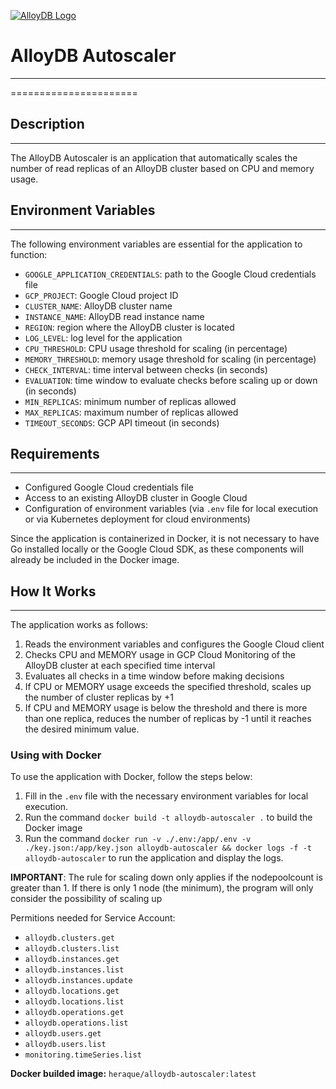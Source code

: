 [![AlloyDB Logo](https://miro.medium.com/v2/resize:fit:1400/1*X8fQjt3rQwXHc0lpnW7MXA.png)](#---)


# AlloyDB Autoscaler

---
======================

## Description

------------

The AlloyDB Autoscaler is an application that automatically scales the number of read replicas of an AlloyDB cluster based on CPU and memory usage.

## Environment Variables

-------------------------

The following environment variables are essential for the application to function:

* `GOOGLE_APPLICATION_CREDENTIALS`: path to the Google Cloud credentials file
* `GCP_PROJECT`: Google Cloud project ID
* `CLUSTER_NAME`: AlloyDB cluster name
* `INSTANCE_NAME`: AlloyDB read instance name
* `REGION`: region where the AlloyDB cluster is located
* `LOG_LEVEL`: log level for the application
* `CPU_THRESHOLD`: CPU usage threshold for scaling (in percentage)
* `MEMORY_THRESHOLD`: memory usage threshold for scaling (in percentage)
* `CHECK_INTERVAL`: time interval between checks (in seconds)
* `EVALUATION`: time window to evaluate checks before scaling up or down (in seconds)
* `MIN_REPLICAS`: minimum number of replicas allowed
* `MAX_REPLICAS`: maximum number of replicas allowed
* `TIMEOUT_SECONDS`: GCP API timeout (in seconds)


## Requirements

--------------

* Configured Google Cloud credentials file
* Access to an existing AlloyDB cluster in Google Cloud
* Configuration of environment variables (via `.env` file for local execution or via Kubernetes deployment for cloud environments)

Since the application is containerized in Docker, it is not necessary to have Go installed locally or the Google Cloud SDK, as these components will already be included in the Docker image.

## How It Works

----------------

The application works as follows:

1. Reads the environment variables and configures the Google Cloud client
2. Checks CPU and MEMORY usage in GCP Cloud Monitoring of the AlloyDB cluster at each specified time interval
3. Evaluates all checks in a time window before making decisions
4. If CPU or MEMORY usage exceeds the specified threshold, scales up the number of cluster replicas by +1
5. If CPU and MEMORY usage is below the threshold and there is more than one replica, reduces the number of replicas by -1 until it reaches the desired minimum value.

### Using with Docker

To use the application with Docker, follow the steps below:

1. Fill in the `.env` file with the necessary environment variables for local execution.
2. Run the command `docker build -t alloydb-autoscaler .` to build the Docker image
3. Run the command `docker run -v ./.env:/app/.env -v ./key.json:/app/key.json alloydb-autoscaler && docker logs -f -t alloydb-autoscaler` to run the application and display the logs.

**IMPORTANT**: The rule for scaling down only applies if the nodepoolcount is greater than 1. If there is only 1 node (the minimum), the program will only consider the possibility of scaling up


Permitions needed for Service Account:

- `alloydb.clusters.get`
- `alloydb.clusters.list`
- `alloydb.instances.get`
- `alloydb.instances.list`
- `alloydb.instances.update`
- `alloydb.locations.get`
- `alloydb.locations.list`
- `alloydb.operations.get`
- `alloydb.operations.list`
- `alloydb.users.get`
- `alloydb.users.list`
- `monitoring.timeSeries.list`

**Docker builded image:**  `heraque/alloydb-autoscaler:latest`
